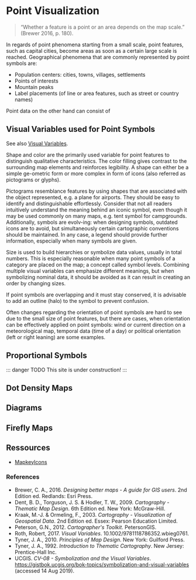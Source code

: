 # Point Visualization 

>“Whether a feature is a point or an area depends on the map scale.” (Brewer 2016, p. 180). 

In regards of point phenomena starting from a small scale, point features, such as capital cities, become areas as soon as a certain large scale is reached. Geographical phenomena that are commonly represented by point symbols are:

-	Population centers: cities, towns, villages, settlements
-	Points of interests 
-	Mountain peaks 
-	Label placements (of line or area features, such as street or country names)

Point data on the other hand can consist of 


## Visual Variables used for Point Symbols

See also [Visual Variables](/Guide/visvar.html).

Shape and color are the primarily used variable for point features to distinguish qualitative characteristics. The color filling gives contrast to the surrounding map elements and reinforces legibility. A shape can either be a simple ge-ometric form or more complex in form of icons (also referred as pictograms or glyphs). 

Pictograms resemblance features by using shapes that are associated with the object represented, e.g. a plane for airports. They should be easy to identify and distinguishable effortlessly. Consider that not all readers intuitively understand the meaning behind an iconic symbol, even though it may be used commonly on many maps, e.g. tent symbol for campgrounds. Additionally, symbols are evolv-ing: when designing symbols, outdated icons are to avoid, but simultaneously certain cartographic conventions should be maintained. In any case, a legend should provide further information, especially when many symbols are given. 

Size is used to build hierarchies or symbolize data values, usually in total numbers. This is especially reasonable when many point symbols of a category are placed on the map; a concept called symbol levels. Combining multiple visual variables can emphasize different meanings, but when symbolizing nominal data, it should be avoided as it can result in creating an order by changing sizes. 

If point symbols are overlapping and it must stay conserved, it is advisable to add an outline (halo) to the symbol to prevent confusion. 

Often changes regarding the orientation of point symbols are hard to see due to the small size of point features, but there are cases, when orientation can be effectively applied on point symbols: wind or current direction on a meteorological map, temporal data (time of a day) or political orientation (left or right leaning) are some examples. 

## Proportional Symbols
::: danger TODO
This site is under construction!
:::

## Dot Density Maps

## Diagrams

## Firefly Maps


## Ressources
- [MapkeyIcons](http://mapkeyicons.com/)
### References
- Brewer, C. A., 2016. *Designing better maps - A guide for GIS users*. 2nd Edition ed. Redlands: Esri Press.
- Dent, B. D., Torguson, J. S. & Hodler, T. W., 2009. *Cartography - Thematic Map Design*. 6th Edition ed. New York: McGraw-Hill.
- Kraak, M.-J. & Ormeling, F., 2003. *Cartography - Visualization of Geospatial Data*. 2nd Edition ed. Essex: Pearson Education Limited.
- Peterson, G.N., 2012. *Cartographer's Toolkit*. PetersonGIS. 
- Roth, Robert, 2017. *Visual Variables*. 10.1002/9781118786352.wbieg0761. 
- Tyner, J. A., 2010. *Principles of Map Design*. New York: Guilford Press.
- Tyner, J. A., 1992. *Introduction to Thematic Cartography*. New Jersey: Prentice-Hall Inc. 
- UCGIS. *CV-08 - Symbolization and the Visual Variables*. https://gistbok.ucgis.org/bok-topics/symbolization-and-visual-variables (accessed 14 Aug 2019).
